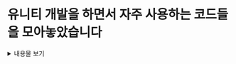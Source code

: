 # 유니티 개발을 하면서 자주 사용하는 코드들을 모아놓았습니다

<details>
<summary>내용물 보기</summary>

> <details>
> <summary> FSM</summary>
> </detials>
>
>
> <details>
> <summary> Pool</summary>
>> * IPoolable : 객체를 Pool에 담기위해 필수로 구현해야하는 인터페이스입니다.
>> 
> </detials>
>
>   
> <details>
> <summary> UI ToolKit</summary>
> </detials>

</details>
